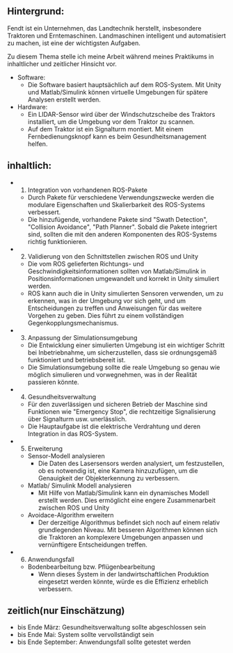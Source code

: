 ## Hintergrund: 
Fendt ist ein Unternehmen, das Landtechnik herstellt, insbesondere Traktoren und Erntemaschinen. Landmaschinen intelligent und automatisiert zu machen, ist eine der wichtigsten Aufgaben. 

Zu diesem Thema stelle ich meine Arbeit während meines Praktikums in inhaltlicher und zeitlicher Hinsicht vor. 
- Software: 
	- Die Software basiert hauptsächlich auf dem ROS-System. Mit Unity und Matlab/Simulink können virtuelle Umgebungen für spätere Analysen erstellt werden. 
- Hardware:
	- Ein LIDAR-Sensor wird über der Windschutzscheibe des Traktors installiert, um die Umgebung vor dem Traktor zu scannen. 
	- Auf dem Traktor ist ein Signalturm montiert. Mit einem Fernbedienungsknopf kann es beim Gesundheitsmanagement helfen. 

## inhaltlich: 
- 1) Integration von vorhandenen ROS-Pakete 
	- Durch Pakete für verschiedene Verwendungszwecke werden die modulare Eigenschaften und Skalierbarkeit des ROS-Systems verbessert. 
	- Die hinzufügende, vorhandene Pakete sind  "Swath Detection", "Collision Avoidance", "Path Planner". Sobald die Pakete integriert sind, sollten die mit den anderen Komponenten des ROS-Systems richtig funktionieren. 
- 2) Validierung von den Schnittstellen zwischen ROS und Unity 
	- Die vom ROS gelieferten Richtungs- und Geschwindigkeitsinformationen sollten von Matlab/Simulink in Positionsinformationen umgewandelt und korrekt in Unity simuliert werden. 
	- ROS kann auch die in Unity simulierten Sensoren verwenden, um zu erkennen, was in der Umgebung vor sich geht, und um Entscheidungen zu treffen und Anweisungen für das weitere Vorgehen zu geben. Dies führt zu einem vollständigen Gegenkopplungsmechanismus. 
- 3) Anpassung der Simulationsumgebung 
	- Die Entwicklung einer simulierten Umgebung ist ein wichtiger Schritt bei Inbetriebnahme, um sicherzustellen, dass sie ordnungsgemäß funktioniert und betriebsbereit ist. 
	- Die Simulationsumgebung sollte die reale Umgebung so genau wie möglich simulieren und vorwegnehmen, was in der Realität passieren könnte. 
- 4) Gesundheitsverwaltung 
	- Für den zuverlässigen und sicheren Betrieb der Maschine sind Funktionen wie "Emergency Stop", die rechtzeitige Signalisierung über Signalturm usw. unerlässlich.
	- Die Hauptaufgabe ist die elektrische Verdrahtung und deren Integration in das ROS-System. 
- 5) Erweiterung 
	- Sensor-Modell analysieren 
		- Die Daten des Lasersensors werden analysiert, um festzustellen, ob es notwendig ist, eine Kamera hinzuzufügen, um die Genauigkeit der Objekterkennung zu verbessern. 
	- Matlab/ Simulink Modell analysieren 
		- Mit Hilfe von Matlab/Simulink kann ein dynamisches Modell erstellt werden. Dies ermöglicht eine engere Zusammenarbeit zwischen ROS und Unity 
	- Avoidace-Algorithm erweitern 
		- Der derzeitige Algorithmus befindet sich noch auf einem relativ grundlegenden Niveau. Mit besseren Algorithmen können sich die Traktoren an komplexere Umgebungen anpassen und vernünftigere Entscheidungen treffen. 
- 6) Anwendungsfall 
	- Bodenbearbeitung bzw. Pflügenbearbeitung 
		- Wenn dieses System in der landwirtschaftlichen Produktion eingesetzt werden könnte, würde es die Effizienz erheblich verbessern.

## zeitlich(nur Einschätzung)
- bis Ende März: Gesundheitsverwaltung sollte abgeschlossen sein
- bis Ende Mai: System sollte vervollständigt sein 
- bis Ende September: Anwendungsfall sollte getestet werden 

